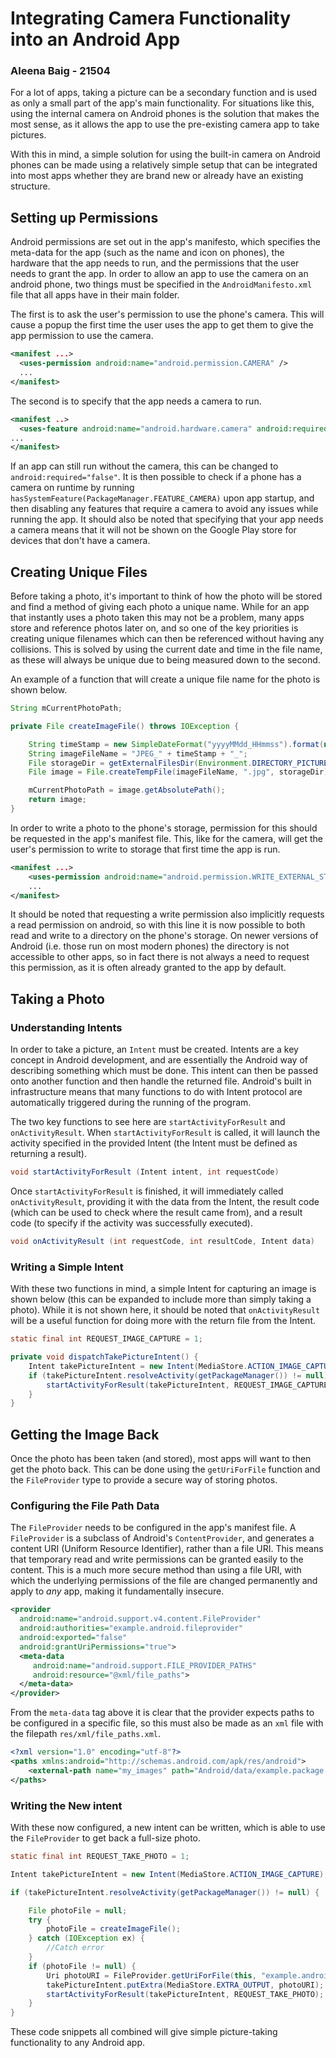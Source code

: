 # Integrating Camera Functionality into an Android App
### Aleena Baig - 21504

For a lot of apps, taking a picture can be a secondary function and is used as only a small part of the app's main functionality. For situations like this, using the internal camera on Android phones is the solution that makes the most sense, as it allows the app to use the pre-existing camera app to take pictures.

With this in mind, a simple solution for using the built-in camera on Android phones can be made using a relatively simple setup that can be integrated into most apps whether they are brand new or already have an existing structure.

## Setting up Permissions

Android permissions are set out in the app's manifesto, which specifies the meta-data for the app (such as the name and icon on phones), the hardware that the app needs to run, and the permissions that the user needs to grant the app. In order to allow an app to use the camera on an android phone, two things must be specified in the `AndroidManifesto.xml` file that all apps have in their main folder.

The first is to ask the user's permission to use the phone's camera. This will cause a popup the first time the user uses the app to get them to give the app permission to use the camera.

```xml
<manifest ...>
  <uses-permission android:name="android.permission.CAMERA" />
  ...
</manifest>
```

The second is to specify that the app needs a camera to run.

```xml
<manifest ..>
  <uses-feature android:name="android.hardware.camera" android:required="true" />
...
</manifest>
```

If an app can still run without the camera, this can be changed to `android:required="false"`. It is then possible to check if a phone has a camera on runtime by running `hasSystemFeature(PackageManager.FEATURE_CAMERA)` upon app startup, and then disabling any features that require a camera to avoid any issues while running the app. It should also be noted that specifying that your app needs a camera means that it will not be shown on the Google Play store for devices that don't have a camera.

## Creating Unique Files

Before taking a photo, it's important to think of how the photo will be stored and find a method of giving each photo a unique name. While for an app that instantly uses a photo taken this may not be a problem, many apps store and reference photos later on, and so one of the key priorities is creating unique filenames which can then be referenced without having any collisions.  This is solved by using the current date and time in the file name, as these will always be unique due to being measured down to the second.

An example of a function that will create a unique file name for the photo is shown below.

```java
String mCurrentPhotoPath;

private File createImageFile() throws IOException {

    String timeStamp = new SimpleDateFormat("yyyyMMdd_HHmmss").format(new Date());
    String imageFileName = "JPEG_" + timeStamp + "_";
    File storageDir = getExternalFilesDir(Environment.DIRECTORY_PICTURES);
    File image = File.createTempFile(imageFileName, ".jpg", storageDir);

    mCurrentPhotoPath = image.getAbsolutePath();
    return image;
}
```

In order to write a photo to the phone's storage, permission for this should be requested in the app's manifest file. This, like for the camera, will get the user's permission to write to storage that first time the app is run.

```xml
<manifest ...>
    <uses-permission android:name="android.permission.WRITE_EXTERNAL_STORAGE" />
    ...
</manifest>
```

It should be noted that requesting a write permission also implicitly requests a read permission on android, so with this line it is now possible to both read and write to a directory on the phone's storage. On newer versions of Android (i.e. those run on most modern phones) the directory is not accessible to other apps, so in fact there is not always a need to request this permission, as it is often already granted to the app by default.

## Taking a Photo

### Understanding Intents

In order to take a picture, an `Intent` must be created. Intents are a key concept in Android development, and are essentially the Android way of describing something which must be done. This intent can then be passed onto another function and then handle the returned file. Android's built in infrastructure means that many functions to do with Intent protocol are automatically triggered during the running of the program.

The two key functions to see here are `startActivityForResult` and `onActivityResult`. When `startActivityForResult` is called, it will launch the activity specified in the provided Intent (the Intent must be defined as returning a result).

```java
void startActivityForResult (Intent intent, int requestCode)
```

Once `startActivityForResult` is finished, it will immediately called `onActivityResult`, providing it with the data from the Intent, the result code (which can be used to check where the result came from), and a result code (to specify if the activity was successfully executed).

```java
void onActivityResult (int requestCode, int resultCode, Intent data)
```

### Writing a Simple Intent

With these two functions in mind, a simple Intent for capturing an image is shown below (this can be expanded to include more than simply taking a photo). While it is not shown here, it should be noted that `onActivityResult` will be a useful function for doing more with the return file from the Intent.

```java
static final int REQUEST_IMAGE_CAPTURE = 1;

private void dispatchTakePictureIntent() {
    Intent takePictureIntent = new Intent(MediaStore.ACTION_IMAGE_CAPTURE);
    if (takePictureIntent.resolveActivity(getPackageManager()) != null) {
        startActivityForResult(takePictureIntent, REQUEST_IMAGE_CAPTURE);
    }
}
```

## Getting the Image Back

Once the photo has been taken (and stored), most apps will want to then get the photo back. This can be done using the  `getUriForFile` function and the `FileProvider` type to provide a secure way of storing photos.

### Configuring the File Path Data

The `FileProvider` needs to be configured in the app's manifest file. A `FileProvider` is a subclass of Android's  `ContentProvider`, and generates a content URI (Uniform Resource Identifier), rather than a file URI. This means that temporary read and write permissions can be granted easily to the content. This is a much more secure method than using a file URI, with which the underlying permissions of the file are changed permanently and apply to *any* app, making it fundamentally insecure.

```xml
<provider
  android:name="android.support.v4.content.FileProvider"
  android:authorities="example.android.fileprovider"
  android:exported="false"
  android:grantUriPermissions="true">
  <meta-data
     android:name="android.support.FILE_PROVIDER_PATHS"
     android:resource="@xml/file_paths">
  </meta-data>
</provider>
```

From the `meta-data` tag above it is clear that the provider expects paths to be configured in a specific file, so this must also be made as an `xml` file with the filepath `res/xml/file_paths.xml`.

```xml
<?xml version="1.0" encoding="utf-8"?>
<paths xmlns:android="http://schemas.android.com/apk/res/android">
    <external-path name="my_images" path="Android/data/example.package.name/files/Pictures" />
</paths>
```

### Writing the New intent

With these now configured, a new intent can be written, which is able to use the `FileProvider` to get back a full-size photo.

```java
static final int REQUEST_TAKE_PHOTO = 1;

Intent takePictureIntent = new Intent(MediaStore.ACTION_IMAGE_CAPTURE);

if (takePictureIntent.resolveActivity(getPackageManager()) != null) {

    File photoFile = null;
    try {
        photoFile = createImageFile();
    } catch (IOException ex) {
        //Catch error
    }
    if (photoFile != null) {
        Uri photoURI = FileProvider.getUriForFile(this, "example.android.fileprovider", photoFile);
        takePictureIntent.putExtra(MediaStore.EXTRA_OUTPUT, photoURI);
        startActivityForResult(takePictureIntent, REQUEST_TAKE_PHOTO);
    }
}
```

These code snippets all combined will give simple picture-taking functionality to any Android app.
